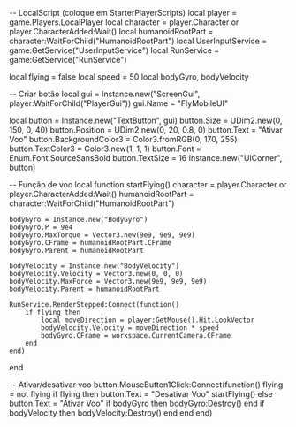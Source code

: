 -- LocalScript (coloque em StarterPlayerScripts)
local player = game.Players.LocalPlayer
local character = player.Character or player.CharacterAdded:Wait()
local humanoidRootPart = character:WaitForChild("HumanoidRootPart")
local UserInputService = game:GetService("UserInputService")
local RunService = game:GetService("RunService")

local flying = false
local speed = 50
local bodyGyro, bodyVelocity

-- Criar botão
local gui = Instance.new("ScreenGui", player:WaitForChild("PlayerGui"))
gui.Name = "FlyMobileUI"

local button = Instance.new("TextButton", gui)
button.Size = UDim2.new(0, 150, 0, 40)
button.Position = UDim2.new(0, 20, 0.8, 0)
button.Text = "Ativar Voo"
button.BackgroundColor3 = Color3.fromRGB(0, 170, 255)
button.TextColor3 = Color3.new(1, 1, 1)
button.Font = Enum.Font.SourceSansBold
button.TextSize = 16
Instance.new("UICorner", button)

-- Função de voo
local function startFlying()
	character = player.Character or player.CharacterAdded:Wait()
	humanoidRootPart = character:WaitForChild("HumanoidRootPart")

	bodyGyro = Instance.new("BodyGyro")
	bodyGyro.P = 9e4
	bodyGyro.MaxTorque = Vector3.new(9e9, 9e9, 9e9)
	bodyGyro.CFrame = humanoidRootPart.CFrame
	bodyGyro.Parent = humanoidRootPart

	bodyVelocity = Instance.new("BodyVelocity")
	bodyVelocity.Velocity = Vector3.new(0, 0, 0)
	bodyVelocity.MaxForce = Vector3.new(9e9, 9e9, 9e9)
	bodyVelocity.Parent = humanoidRootPart

	RunService.RenderStepped:Connect(function()
		if flying then
			local moveDirection = player:GetMouse().Hit.LookVector
			bodyVelocity.Velocity = moveDirection * speed
			bodyGyro.CFrame = workspace.CurrentCamera.CFrame
		end
	end)
end

-- Ativar/desativar voo
button.MouseButton1Click:Connect(function()
	flying = not flying
	if flying then
		button.Text = "Desativar Voo"
		startFlying()
	else
		button.Text = "Ativar Voo"
		if bodyGyro then bodyGyro:Destroy() end
		if bodyVelocity then bodyVelocity:Destroy() end
	end
end)
